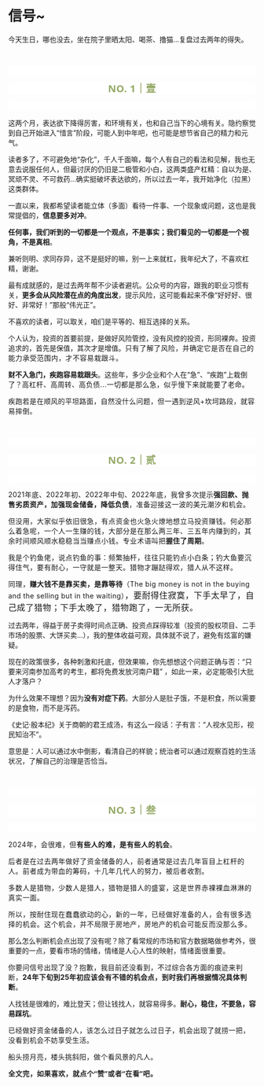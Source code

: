 # 信号~

<p style="visibility: visible;">今天生日，哪也没去，坐在院子里晒太阳、喝茶、撸猫...复盘过去两年的得失。</p><p style="visibility: visible;"><br style="visibility: visible;"></p><p style="outline: 0px;font-family: system-ui, -apple-system, BlinkMacSystemFont, &quot;Helvetica Neue&quot;, &quot;PingFang SC&quot;, &quot;Hiragino Sans GB&quot;, &quot;Microsoft YaHei UI&quot;, &quot;Microsoft YaHei&quot;, Arial, sans-serif;letter-spacing: 0.544px;text-wrap: wrap;background-color: rgb(255, 255, 255);visibility: visible;"><br style="outline: 0px;visibility: visible;"></p><p style="outline: 0px;letter-spacing: 0.544px;text-wrap: wrap;color: rgb(34, 34, 34);font-family: -apple-system-font, system-ui, &quot;Helvetica Neue&quot;, &quot;PingFang SC&quot;, &quot;Hiragino Sans GB&quot;, &quot;Microsoft YaHei UI&quot;, &quot;Microsoft YaHei&quot;, Arial, sans-serif;background-color: rgb(255, 255, 255);text-align: center;visibility: visible;"><span style="outline: 0px;font-weight: bold;line-height: 25px;color: rgb(149, 169, 103);font-size: 20px;visibility: visible;">NO. 1｜壹</span></p><p style="outline: 0px;letter-spacing: 0.544px;text-wrap: wrap;color: rgb(34, 34, 34);font-family: -apple-system-font, system-ui, &quot;Helvetica Neue&quot;, &quot;PingFang SC&quot;, &quot;Hiragino Sans GB&quot;, &quot;Microsoft YaHei UI&quot;, &quot;Microsoft YaHei&quot;, Arial, sans-serif;background-color: rgb(255, 255, 255);text-align: center;visibility: visible;"><br style="outline: 0px;visibility: visible;"></p><p style="visibility: visible;">这两个月，表达欲下降得厉害，和环境有关，也和自己当下的心境有关。隐约察觉到自己开始进入“惜言”阶段，可能人到中年吧，也可能是想节省自己的精力和元气。<br style="visibility: visible;"></p><p style="visibility: visible;">读者多了，不可避免地“杂化”，千人千面嘛，每个人有自己的看法和见解，我也无意去说服任何人，但最讨厌的仍旧是二极管和小白，这两类盛产杠精：自以为是、冥顽不灵、不可救药...确实挺破坏表达欲的，所以过去一年，我开始净化（拉黑）这类群体。<br style="visibility: visible;"></p><p style="visibility: visible;">一直以来，我都希望读者能立体（多面）看待一件事、一个现象或问题，这也是我常提倡的，<strong style="visibility: visible;">信息要多对冲</strong>。</p><p style="visibility: visible;"><strong style="visibility: visible;">任何事，我们听到的一切都是一个观点，不是事实；我们看见的一切都是一个视角，不是真相</strong>。</p><p style="visibility: visible;">兼听则明、求同存异，这不是挺好的嘛，别一上来就杠，我年纪大了，不喜欢杠精，谢谢。</p><p style="visibility: visible;">最有成就感的，是过去两年帮不少读者避坑。公众号的内容，跟我的职业习惯有关，<strong style="visibility: visible;">更多会从风险潜在点的角度出发</strong>，提示风险，这可能看起来不像“好好好、很好、非常好！”那般“伟光正”。</p><p style="visibility: visible;">不喜欢的读者，可以取关，咱们是平等的、相互选择的关系。</p><p style="visibility: visible;">个人认为，投资的首要前提，是做好风险管控，没有风控的投资，形同裸奔。投资追求的，首先是保值，其次才是增值。<span style="letter-spacing: 0.578px; text-wrap: wrap; visibility: visible;">只有了解了风险，</span><span style="letter-spacing: 0.578px; text-wrap: wrap; visibility: visible;">并确定它是否在自己的能力承受范围内，才不容易栽跟斗。</span><br style="visibility: visible;"></p><p style="visibility: visible;"><strong style="visibility: visible;">财不入急门，疾跑容易栽跟头</strong>。这些年，多少企业和个人在“急”、“疾跑”上栽倒了？<span style="font-size: var(--articleFontsize); letter-spacing: 0.034em; visibility: visible;">高</span><span style="font-size: var(--articleFontsize); letter-spacing: 0.034em; visibility: visible;">杠杆、高周转、高负债</span><span style="font-size: var(--articleFontsize); letter-spacing: 0.034em; visibility: visible;">...</span><span style="font-size: var(--articleFontsize); letter-spacing: 0.034em; visibility: visible;">一切都是那么急，</span><span style="font-size: var(--articleFontsize); letter-spacing: 0.034em; visibility: visible;">似乎</span><span style="font-size: var(--articleFontsize); letter-spacing: 0.034em; visibility: visible;">慢下来就能要了老命。</span></p><p style="visibility: visible;"><span style="font-size: var(--articleFontsize); letter-spacing: 0.034em; visibility: visible;">疾跑若是在顺风的平坦路面</span><span style="font-size: var(--articleFontsize); letter-spacing: 0.034em; visibility: visible;">，自然</span><span style="font-size: var(--articleFontsize); letter-spacing: 0.034em; visibility: visible;">没什么问题，但一遇到逆风+坎坷</span><span style="font-size: var(--articleFontsize); letter-spacing: 0.034em; visibility: visible;">路段，</span><span style="font-size: var(--articleFontsize); letter-spacing: 0.034em; visibility: visible;">就容易摔倒。</span></p><p style="visibility: visible;"><span style="font-size: var(--articleFontsize); letter-spacing: 0.034em; visibility: visible;"><br style="visibility: visible;"></span></p><p style="outline: 0px;font-family: system-ui, -apple-system, BlinkMacSystemFont, &quot;Helvetica Neue&quot;, &quot;PingFang SC&quot;, &quot;Hiragino Sans GB&quot;, &quot;Microsoft YaHei UI&quot;, &quot;Microsoft YaHei&quot;, Arial, sans-serif;letter-spacing: 0.544px;text-wrap: wrap;background-color: rgb(255, 255, 255);visibility: visible;"><br style="outline: 0px;visibility: visible;"></p><p style="outline: 0px;letter-spacing: 0.544px;text-wrap: wrap;color: rgb(34, 34, 34);font-family: -apple-system-font, system-ui, &quot;Helvetica Neue&quot;, &quot;PingFang SC&quot;, &quot;Hiragino Sans GB&quot;, &quot;Microsoft YaHei UI&quot;, &quot;Microsoft YaHei&quot;, Arial, sans-serif;background-color: rgb(255, 255, 255);text-align: center;visibility: visible;"><span style="outline: 0px;font-weight: bold;line-height: 25px;color: rgb(149, 169, 103);font-size: 20px;visibility: visible;">NO. 2｜贰</span></p><p style="outline: 0px;letter-spacing: 0.544px;text-wrap: wrap;color: rgb(34, 34, 34);font-family: -apple-system-font, system-ui, &quot;Helvetica Neue&quot;, &quot;PingFang SC&quot;, &quot;Hiragino Sans GB&quot;, &quot;Microsoft YaHei UI&quot;, &quot;Microsoft YaHei&quot;, Arial, sans-serif;background-color: rgb(255, 255, 255);text-align: center;visibility: visible;"><br></p><p><span style="font-size: var(--articleFontsize);letter-spacing: 0.034em;"></span><span style="font-size: var(--articleFontsize);letter-spacing: 0.034em;">2021</span><span style="font-size: var(--articleFontsize);letter-spacing: 0.034em;">年</span><span style="font-size: var(--articleFontsize);letter-spacing: 0.034em;">底、2022年初、2022年中旬、2022年底</span><span style="font-size: var(--articleFontsize);letter-spacing: 0.034em;">，我曾多次提示<strong>强回款、抛售劣质资产，加强现金储备，降低负债</strong>，准备迎接这一波的美元潮汐和机会。</span></p><p><span style="font-size: var(--articleFontsize);letter-spacing: 0.034em;"><span style="letter-spacing: 0.578px;text-wrap: wrap;">但没用，大家似乎依旧很急，</span><span style="letter-spacing: 0.578px;text-wrap: wrap;">有点资金也火急火燎地想</span><span style="letter-spacing: 0.578px;text-wrap: wrap;">立马投资赚钱。何必那么着急呢，一个人一生赚的钱，大部分是在那么两三年、三五年内赚到的，其余时间顺风顺水稳稳当当赚点小钱。专业术语叫把<strong>握住了周期</strong>。</span></span></p><p><span style="font-size: var(--articleFontsize);letter-spacing: 0.578px;text-wrap: wrap;">我是个钓鱼佬，说点钓鱼的事：频繁抽杆，往往只能钓点小白条；钓大鱼要沉得住气，要有耐心，一守就是一整天。猎物才蹦跶得欢，猎人从不这样。</span></p><p><span style="font-size: var(--articleFontsize);letter-spacing: 0.578px;text-wrap: wrap;">同理，<strong>赚大钱不是靠买卖，是靠等待</strong></span><span style="text-wrap: wrap;letter-spacing: 0.034em;font-size: 14px;">（The big money is not in the buying and the selling but in the waiting）</span><span style="text-wrap: wrap;letter-spacing: 0.034em;font-size: 17px;">，要耐得住寂寞，下手太早了，自己成了猎物；下手太晚了，猎物跑了，一无所获。</span></p><p>过去两年，得益于房子卖得时间点正确、投资点踩得较准（投资的股权项目、二手市场的股票、大饼买卖...），我的整体收益可观，具体就不说了，避免有炫富的嫌疑。<span style="font-size: var(--articleFontsize);letter-spacing: 0.034em;"></span></p><p>现在的政策很多，各种刺激和托底，但效果嘛，你先想想这个问题正确与否：“只要来河南参加高考的考生，都将免费发放河南户籍” ，如此一来，必定能吸引大批人才落户？</p><p>为什么效果不理想？因为<strong>没有对症下药</strong>。大部分人是肚子饿，不是积食，所以需要的是食物，而不是泻药。<br></p><p>《史记·殷本纪》关于商朝的君王成汤，有这么一段话：子有言：“人视水见形，视民知治不”。</p><p>意思是：人可以通过水中倒影，看清自己的样貌；统治者可以通过观察百姓的生活状况，了解自己的治理是否恰当。</p><p><br></p><p style="outline: 0px;font-family: system-ui, -apple-system, BlinkMacSystemFont, &quot;Helvetica Neue&quot;, &quot;PingFang SC&quot;, &quot;Hiragino Sans GB&quot;, &quot;Microsoft YaHei UI&quot;, &quot;Microsoft YaHei&quot;, Arial, sans-serif;letter-spacing: 0.544px;text-wrap: wrap;background-color: rgb(255, 255, 255);visibility: visible;"><br style="outline: 0px;visibility: visible;"></p><p style="outline: 0px;letter-spacing: 0.544px;text-wrap: wrap;color: rgb(34, 34, 34);font-family: -apple-system-font, system-ui, &quot;Helvetica Neue&quot;, &quot;PingFang SC&quot;, &quot;Hiragino Sans GB&quot;, &quot;Microsoft YaHei UI&quot;, &quot;Microsoft YaHei&quot;, Arial, sans-serif;background-color: rgb(255, 255, 255);text-align: center;visibility: visible;"><span style="outline: 0px;font-weight: bold;line-height: 25px;color: rgb(149, 169, 103);font-size: 20px;visibility: visible;">NO. 3｜叁</span></p><p style="outline: 0px;letter-spacing: 0.544px;text-wrap: wrap;color: rgb(34, 34, 34);font-family: -apple-system-font, system-ui, &quot;Helvetica Neue&quot;, &quot;PingFang SC&quot;, &quot;Hiragino Sans GB&quot;, &quot;Microsoft YaHei UI&quot;, &quot;Microsoft YaHei&quot;, Arial, sans-serif;background-color: rgb(255, 255, 255);text-align: center;visibility: visible;"><br style="outline: 0px;visibility: visible;"></p><p style="letter-spacing: 0.578px;text-wrap: wrap;">2024年，会很难，但<strong>有些人的难，是有些人的机会</strong>。</p><p style="letter-spacing: 0.578px;text-wrap: wrap;">后者是在过去两年做好了资金储备的人，前者通常是过去几年盲目上杠杆的人。前者成为带血的筹码，十几年几代人的努力，被后者收割。</p><p style="letter-spacing: 0.578px;text-wrap: wrap;">多数人是猎物，少数人是猎人，猎物是猎人的盛宴，这是世界赤裸裸血淋淋的真实一面。<br></p><p style="letter-spacing: 0.578px;text-wrap: wrap;">所以，按耐住现在蠢蠢欲动的心，新的一年，已经做好准备的人，会有很多选择的机会。这个机会，并不局限于房地产，房地产的机会可能反而没那么多。</p><p>那么怎么判断机会点出现了没有呢？除了看常规的市场和官方数据略做参考外，很重要的一点，要看市场的情绪，情绪是人心人性的映射，<span style="font-size: var(--articleFontsize);letter-spacing: 0.034em;">情绪面很重要。</span></p><p><span style="font-size: var(--articleFontsize);letter-spacing: 0.034em;">你要问信号出现了没？抱歉，我目前还没看到，不过综合各方面的痕迹来判断，</span><strong><span style="font-size: var(--articleFontsize);letter-spacing: 0.034em;">24</span><span style="font-size: var(--articleFontsize);letter-spacing: 0.034em;">年下旬到25年初</span><span style="font-size: var(--articleFontsize);letter-spacing: 0.034em;">应该会有不错的机会点，到时我们</span><span style="font-size: var(--articleFontsize);letter-spacing: 0.034em;">再根据情况</span><span style="font-size: var(--articleFontsize);letter-spacing: 0.034em;">具体判断</span></strong><span style="font-size: var(--articleFontsize);letter-spacing: 0.034em;">。</span></p><p>人找钱是很难的，难比登天；但让钱找人，就容易得多。<strong>耐心，稳住，不要急，容易踩坑</strong>。</p><p><span style="font-size: var(--articleFontsize);letter-spacing: 0.034em;">已经做好资金</span><span style="font-size: var(--articleFontsize);letter-spacing: 0.034em;">储备的人，该怎么过日子就怎么过日子，机会出现了就捞一把，没看到</span><span style="font-size: var(--articleFontsize);letter-spacing: 0.034em;">机会不妨享受</span><span style="font-size: var(--articleFontsize);letter-spacing: 0.034em;"></span><span style="font-size: var(--articleFontsize);letter-spacing: 0.034em;">生活。</span></p><p><span style="font-size: var(--articleFontsize);letter-spacing: 0.034em;"></span><span style="font-size: var(--articleFontsize);letter-spacing: 0.034em;">船头捞月亮，楼头挑斜阳，做个看风景的凡人。</span></p><p style="margin-bottom: 0px;"><strong style="outline: 0px;font-family: system-ui, -apple-system, BlinkMacSystemFont, &quot;Helvetica Neue&quot;, &quot;PingFang SC&quot;, &quot;Hiragino Sans GB&quot;, &quot;Microsoft YaHei UI&quot;, &quot;Microsoft YaHei&quot;, Arial, sans-serif;letter-spacing: 0.544px;text-wrap: wrap;background-color: rgb(255, 255, 255);color: rgb(34, 34, 34);font-size: 16px;"><span style="outline: 0px;font-size: 14px;">全文完，如果喜欢，就点个“赞”或者“在看”吧。</span></strong></p><p style="display: none;"><mp-style-type data-value="3"></mp-style-type></p>